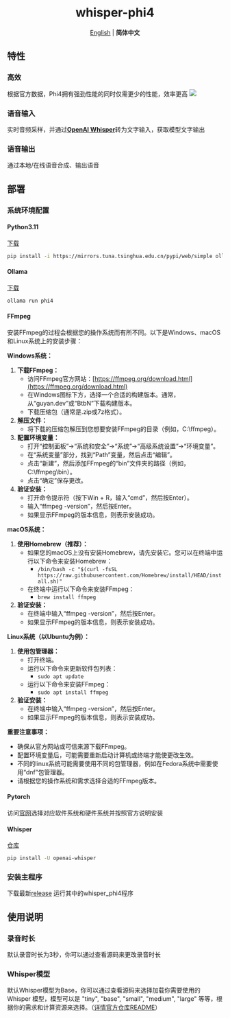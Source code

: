 <div align="center">
  <h1>whisper-phi4</h1>
  
  [English](README.md) | **简体中文**
</div>

## 特性
### 高效
根据官方数据，Phi4拥有强劲性能的同时仅需更少的性能，效率更高
<img src='https://github.com/user-attachments/assets/f7541460-4176-469e-8f8f-8e673fc59f86'>

### 语音输入
实时音频采样，并通过[**OpenAI Whisper**](https://github.com/openai/whisper)转为文字输入，获取模型文字输出

### 语音输出
通过本地/在线语音合成、输出语音

## 部署
### 系统环境配置
#### Python3.11
[下载](https://www.python.org/downloads/release/python-3110/)

```sh
pip install -i https://mirrors.tuna.tsinghua.edu.cn/pypi/web/simple ollama openai-whisper pyttsx3 zhconv wave pyaudio
```

#### Ollama
[下载](https://ollama.com/)

```sh
ollama run phi4
```

#### FFmpeg
安装FFmpeg的过程会根据您的操作系统而有所不同。以下是Windows、macOS和Linux系统上的安装步骤：

**Windows系统：**

1.  **下载FFmpeg：**
    * 访问FFmpeg官方网站：[https://ffmpeg.org/download.html](https://ffmpeg.org/download.html)
    * 在Windows图标下方，选择一个合适的构建版本。通常，从“guyan.dev”或“BtbN”下载构建版本。
    * 下载压缩包（通常是.zip或7z格式）。
2.  **解压文件：**
    * 将下载的压缩包解压到您想要安装FFmpeg的目录（例如，C:\ffmpeg）。
3.  **配置环境变量：**
    * 打开“控制面板”->“系统和安全”->“系统”->“高级系统设置”->“环境变量”。
    * 在“系统变量”部分，找到“Path”变量，然后点击“编辑”。
    * 点击“新建”，然后添加FFmpeg的“bin”文件夹的路径（例如，C:\ffmpeg\bin）。
    * 点击“确定”保存更改。
4.  **验证安装：**
    * 打开命令提示符（按下Win + R，输入“cmd”，然后按Enter）。
    * 输入“ffmpeg -version”，然后按Enter。
    * 如果显示FFmpeg的版本信息，则表示安装成功。

**macOS系统：**

1.  **使用Homebrew（推荐）：**
    * 如果您的macOS上没有安装Homebrew，请先安装它。您可以在终端中运行以下命令来安装Homebrew：
        * `/bin/bash -c "$(curl -fsSL https://raw.githubusercontent.com/Homebrew/install/HEAD/install.sh)"`
    * 在终端中运行以下命令来安装FFmpeg：
        * `brew install ffmpeg`
2.  **验证安装：**
    * 在终端中输入“ffmpeg -version”，然后按Enter。
    * 如果显示FFmpeg的版本信息，则表示安装成功。

**Linux系统（以Ubuntu为例）：**

1.  **使用包管理器：**
    * 打开终端。
    * 运行以下命令来更新软件包列表：
        * `sudo apt update`
    * 运行以下命令来安装FFmpeg：
        * `sudo apt install ffmpeg`
2.  **验证安装：**
    * 在终端中输入“ffmpeg -version”，然后按Enter。
    * 如果显示FFmpeg的版本信息，则表示安装成功。

**重要注意事项：**

* 确保从官方网站或可信来源下载FFmpeg。
* 配置环境变量后，可能需要重新启动计算机或终端才能使更改生效。
* 不同的linux系统可能需要使用不同的包管理器，例如在Fedora系统中需要使用“dnf”包管理器。
* 请根据您的操作系统和需求选择合适的FFmpeg版本。

#### Pytorch
访问[官网](https://pytorch.org/get-started/locally/)选择对应软件系统和硬件系统并按照官方说明安装

#### Whisper
[仓库](https://gitcode.com/gh_mirrors/whisp/whisper/blob/main/README.md)
```sh
pip install -U openai-whisper
```

### 安装主程序
下载最新[release](https://github.com/Rebines/whisper-phi4/releases)
运行其中的whisper_phi4程序

## 使用说明
### 录音时长
默认录音时长为3秒，你可以通过查看源码来更改录音时长
### Whisper模型
默认Whisper模型为Base，你可以通过查看源码来选择加载你需要使用的 Whisper 模型，模型可以是 "tiny", "base", "small", "medium", "large" 等等，根据你的需求和计算资源来选择。（[详情官方仓库README](https://gitcode.com/gh_mirrors/whisp/whisper/blob/main/README.md#available-models-and-languages)）
